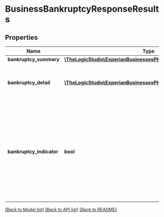 # BusinessBankruptcyResponseResults

## Properties
Name | Type | Description | Notes
------------ | ------------- | ------------- | -------------
**bankruptcy_summary** | [**\TheLogicStudio\ExperianBusinessesPHP\Model\BankruptcySummary**](BankruptcySummary.md) |  | [optional] 
**bankruptcy_detail** | [**\TheLogicStudio\ExperianBusinessesPHP\Model\BankruptcyDetail[]**](BankruptcyDetail.md) | Array containing details of bankruptcies filed by the business | [optional] 
**bankruptcy_indicator** | **bool** | If true indicates a bankruptcy is on file. If false indicates there is no bankruptcy on file for the business. Bankruptcies remain on file for 9 years and 9 months | [optional] 

[[Back to Model list]](../README.md#documentation-for-models) [[Back to API list]](../README.md#documentation-for-api-endpoints) [[Back to README]](../README.md)


